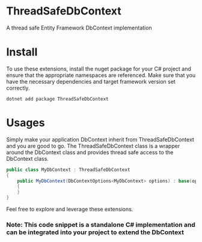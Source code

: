 # ThreadSafeDbContext
A thread safe Entity Framework DbContext implementation

# Install
To use these extensions, install the nuget package for your C# project and ensure that the appropriate namespaces are referenced. Make sure that you have the necessary dependencies and target framework version set correctly.
```shell
dotnet add package ThreadSafeDbContext
```
# Usages
Simply make your application DbContext inherit from ThreadSafeDbContext and you are good to go. 
The ThreadSafeDbContext class is a wrapper around the DbContext class and provides thread safe access to the DbContext class. 
```csharp
public class MyDbContext : ThreadSafeDbContext
{
    public MyDbContext(DbContextOptions<MyDbContext> options) : base(options)
    {
    }
}
``` 


Feel free to explore and leverage these extensions.

### Note: This code snippet is a standalone C# implementation and can be integrated into your project to extend the DbContext
